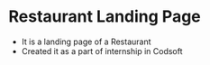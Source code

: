 # Restaurant Landing Page

- It is a landing page of a Restaurant 
- Created it as a part of internship in Codsoft